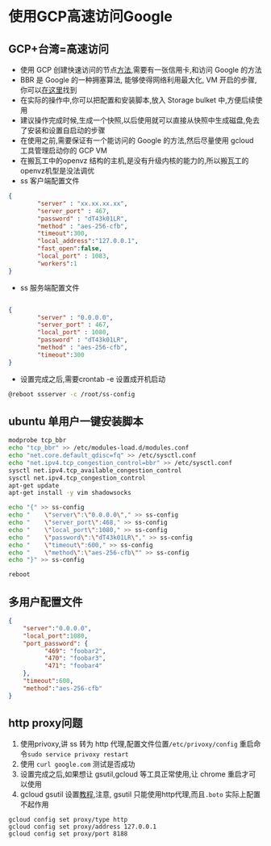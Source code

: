 # 使用GCP高速访问Google

## GCP+台湾=高速访问

* 使用 GCP 创建快速访问的节点[方法](https://suiyuanjian.com/124.html),需要有一张信用卡,和访问 Google 的方法
* BBR 是 Google 的一种拥塞算法, 能够使得网络利用最大化, VM 开启的步骤,你可以[在这里](https://xiaozhou.net/enable-bbr-for-vps-2017-06-10.html)找到
* 在实际的操作中,你可以把配置和安装脚本,放入 Storage bulket 中,方便后续使用
* 建议操作完成时候,生成一个快照,以后使用就可以直接从快照中生成磁盘,免去了安装和设置自启动的步骤
* 在使用之前,需要保证有一个能访问的 Google 的方法,然后尽量使用 gcloud 工具管理启动你的 GCP VM
* 在搬瓦工中的openvz 结构的主机,是没有升级内核的能力的,所以搬瓦工的openvz机型是没法调优
* ss 客户端配置文件

```json
{
        "server" : "xx.xx.xx.xx",
        "server_port" : 467,
        "password" : "dT43k01LR",
        "method" : "aes-256-cfb",
        "timeout":300,
        "local_address":"127.0.0.1",
        "fast_open":false,
        "local_port" : 1083,
        "workers":1
}

```

* ss 服务端配置文件

```json

{
        "server" : "0.0.0.0",
        "server_port" : 467,
        "local_port" : 1080,
        "password" : "dT43k01LR",
        "method" : "aes-256-cfb",
        "timeout":300
}
```

* 设置完成之后,需要crontab -e 设置成开机启动
```bash
@reboot ssserver -c /root/ss-config
```
## ubuntu 单用户一键安装脚本
```bash
modprobe tcp_bbr
echo "tcp_bbr" >> /etc/modules-load.d/modules.conf
echo "net.core.default_qdisc=fq" >> /etc/sysctl.conf
echo "net.ipv4.tcp_congestion_control=bbr" >> /etc/sysctl.conf
sysctl net.ipv4.tcp_available_congestion_control
sysctl net.ipv4.tcp_congestion_control
apt-get update
apt-get install -y vim shadowsocks

echo "{" >> ss-config
echo "    \"server\":\"0.0.0.0\"," >> ss-config
echo "    \"server_port\":468," >> ss-config
echo "    \"local_port\":1080," >> ss-config
echo "    \"password\":\"dT43k01LR\"," >> ss-config
echo "    \"timeout\":600," >> ss-config
echo "    \"method\":\"aes-256-cfb\"" >> ss-config
echo "}" >> ss-config

reboot


```

## 多用户配置文件
```json
{
    "server":"0.0.0.0",
    "local_port":1080,
    "port_password": {
          "469": "foobar2",
          "470": "foobar3",
          "471": "foobar4"
    },
    "timeout":600,
    "method":"aes-256-cfb"
}
```

## http proxy问题

1. 使用privoxy,讲 ss 转为 http 代理,配置文件位置`/etc/privoxy/config` 重启命令`sudo service privoxy restart`
2. 使用 `curl google.com` 测试是否成功
3. 设置完成之后,如果想让 gsutil,gcloud 等工具正常使用,让 chrome 重启才可以使用
4. gcloud gsutil 设置[教程](https://medium.com/google-cloud/configuring-gcloud-gsutil-and-bq-to-use-proxy-servers-4f09dbaf42c2),注意, gsutil 只能使用http代理,而且`.boto` 实际上配置不起作用

```shell
gcloud config set proxy/type http
gcloud config set proxy/address 127.0.0.1
gcloud config set proxy/port 8188
```

